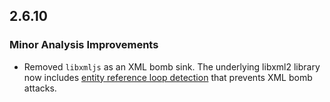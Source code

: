 ## 2.6.10

### Minor Analysis Improvements

* Removed `libxmljs` as an XML bomb sink. The underlying libxml2 library now includes [entity reference loop detection](https://github.com/GNOME/libxml2/blob/0c948334a8f5c66d50e9f8992e62998017dc4fc6/NEWS#L905-L908) that prevents XML bomb attacks.
